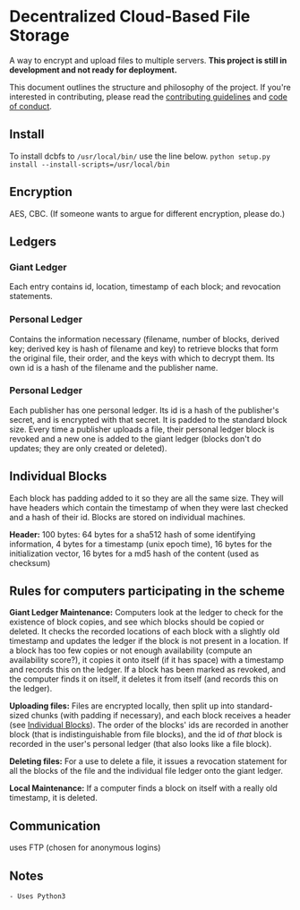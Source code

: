 # Decentralized Cloud-Based File Storage

A way to encrypt and upload files to multiple servers. **This project is still in development and not ready for deployment.**

This document outlines the structure and philosophy of the project. If you're interested in contributing, please read the [contributing guidelines](https://github.com/darcymeyer/dcbfs/blob/master/CONTRIBUTING.md) and [code of conduct](https://github.com/darcymeyer/dcbfs/blob/master/CODE_OF_CONDUCT.md).

## Install

To install dcbfs to `/usr/local/bin/` use the line below.
`python setup.py install --install-scripts=/usr/local/bin`

## Encryption

AES, CBC. (If someone wants to argue for different encryption, please do.)

## Ledgers

### Giant Ledger

Each entry contains id, location, timestamp of each block; and revocation statements.

### Personal Ledger

Contains the information necessary (filename, number of blocks, derived key; derived key is hash of filename and key) to retrieve blocks that form the original file, their order, and the keys with which to decrypt them. Its own id is a hash of the filename and the publisher name.

### Personal Ledger

Each publisher has one personal ledger. Its id is a hash of the publisher's secret, and is encrypted with that secret. It is padded to the standard block size. Every time a publisher uploads a file, their personal ledger block is revoked and a new one is added to the giant ledger (blocks don't do updates; they are only created or deleted).

## Individual Blocks

Each block has padding added to it so they are all the same size. They will have headers which contain the timestamp of when they were last checked and a hash of their id. Blocks are stored on individual machines.

**Header:** 100 bytes: 64 bytes for a sha512 hash of some identifying information, 4 bytes for a timestamp (unix epoch time), 16 bytes for the initialization vector, 16 bytes for a md5 hash of the content (used as checksum)

## Rules for computers participating in the scheme

**Giant Ledger Maintenance:** Computers look at the ledger to check for the existence of block copies, and see which blocks should be copied or deleted. It checks the recorded locations of each block with a slightly old timestamp and updates the ledger if the block is not present in a location. If a block has too few copies or not enough availability (compute an availability score?), it copies it onto itself (if it has space) with a timestamp and records this on the ledger. If a block has been marked as revoked, and the computer finds it on itself, it deletes it from itself (and records this on the ledger).

**Uploading files:** Files are encrypted locally, then split up into standard-sized chunks (with padding if necessary), and each block receives a header (see [Individual Blocks](#individual-blocks)). The order of the blocks' ids are recorded in another block (that is indistinguishable from file blocks), and the id of *that* block is recorded in the user's personal ledger (that also looks like a file block).

**Deleting files:** For a use to delete a file, it issues a revocation statement for all the blocks of the file and the individual file ledger onto the giant ledger. 

**Local Maintenance:** If a computer finds a block on itself with a really old timestamp, it is deleted.

## Communication

uses FTP (chosen for anonymous logins)

## Notes
	- Uses Python3
